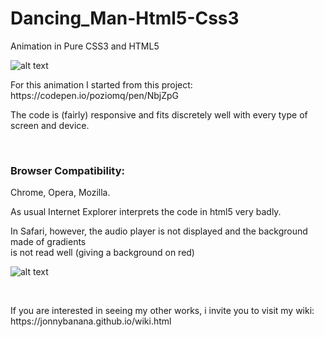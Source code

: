 # Dancing_Man-Html5-Css3
Animation in Pure CSS3 and HTML5


![alt text](https://media.giphy.com/media/KXsvOPCe4DdwK21Kgu/giphy.gif)

<p>For this animation I started from this project:
https://codepen.io/poziomq/pen/NbjZpG</p>

<p>The code is (fairly) responsive and fits discretely well with every type of screen and device.<p>

</BR>
<h3>Browser Compatibility:</h3>
<p>Chrome, Opera, Mozilla.</p>

<p>As usual Internet Explorer interprets the code in html5 very badly.</p>

<p>In Safari, however, the audio player is not displayed and the background made of gradients </br>is not read well (giving a background on red)</p>


![alt text](https://i.imgur.com/jIwHlS3.jpg)

</BR>

<p>If you are interested in seeing my other works, i invite you to visit my wiki:
https://jonnybanana.github.io/wiki.html</p>

